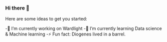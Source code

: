 ### Hi there 👋

<!--
**king1rule/king1rule** is a ✨ _special_ ✨ repository because its `README.md` (this file) appears on your GitHub profile.
-->
Here are some ideas to get you started:

-🔭 I’m currently working on Wardlight 
-🌱 I’m currently learning Data science & Machine learning
-⚡ Fun fact: Diogenes lived in a barrel. 

